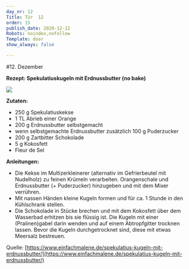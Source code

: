 ```yaml
---
day_nr: 12
Title: Tür  12
order: 15
publish_date: 2020-12-12
Robots: noindex,nofollow
Template: door
show_always: false

---
```



#12. Dezember


**Rezept: Spekulatiuskugeln mit Erdnussbutter (no bake)**

<p class="content-centered">

<img src="%assets_url%/pics/12/spekulatiuskugeln.jpg" class="width-pct-45 float-right margin-0-5"/>

</p>

**Zutaten:**
- 250 g Spekulatiuskekse
- 1 TL Abrieb einer Orange
- 200 g Erdnussbutter selbstgemacht
- wenn selbstgemachte Erdnussbutter zusätzlich 100 g Puderzucker
- 200 g Zartbitter Schokolade
- 5 g Kokosfett
- Fleur de Sel


**Anleitungen:**
- Die Kekse im Multizerkleinerer (alternativ im Gefrierbeutel mit Nudelholz) zu feinen Krümeln verarbeiten. Orangenschale und Erdnussbutter (+ Puderzucker) hinzugeben und mit dem Mixer verrühren.
- Mit nassen Händen kleine Kugeln formen und für ca. 1 Stunde in den Kühlschrank stellen.
- Die Schokolade in Stücke brechen und mit dem Kokosfett über dem Wasserbad erhitzen bis sie flüssig ist. Die Kugeln mit einer (Pralinen)gabel darin wenden und auf einem Abtropfgitter trocknen lassen. Bevor die Kugeln durchgetrocknet sind, diese mit etwas Meersalz bestreuen.

Quelle: [https://www.einfachmalene.de/spekulatius-kugeln-mit-erdnussbutter/](https://www.einfachmalene.de/spekulatius-kugeln-mit-erdnussbutter/)
